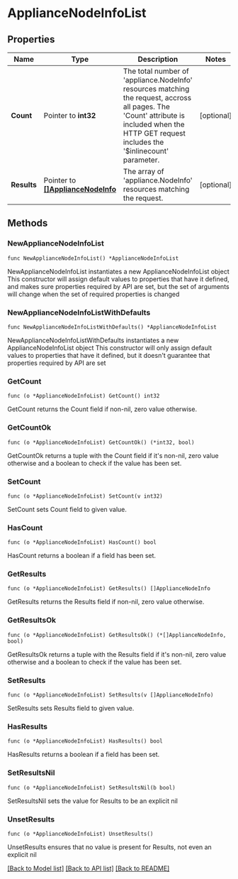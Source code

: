 # ApplianceNodeInfoList

## Properties

Name | Type | Description | Notes
------------ | ------------- | ------------- | -------------
**Count** | Pointer to **int32** | The total number of &#39;appliance.NodeInfo&#39; resources matching the request, accross all pages. The &#39;Count&#39; attribute is included when the HTTP GET request includes the &#39;$inlinecount&#39; parameter. | [optional] 
**Results** | Pointer to [**[]ApplianceNodeInfo**](ApplianceNodeInfo.md) | The array of &#39;appliance.NodeInfo&#39; resources matching the request. | [optional] 

## Methods

### NewApplianceNodeInfoList

`func NewApplianceNodeInfoList() *ApplianceNodeInfoList`

NewApplianceNodeInfoList instantiates a new ApplianceNodeInfoList object
This constructor will assign default values to properties that have it defined,
and makes sure properties required by API are set, but the set of arguments
will change when the set of required properties is changed

### NewApplianceNodeInfoListWithDefaults

`func NewApplianceNodeInfoListWithDefaults() *ApplianceNodeInfoList`

NewApplianceNodeInfoListWithDefaults instantiates a new ApplianceNodeInfoList object
This constructor will only assign default values to properties that have it defined,
but it doesn't guarantee that properties required by API are set

### GetCount

`func (o *ApplianceNodeInfoList) GetCount() int32`

GetCount returns the Count field if non-nil, zero value otherwise.

### GetCountOk

`func (o *ApplianceNodeInfoList) GetCountOk() (*int32, bool)`

GetCountOk returns a tuple with the Count field if it's non-nil, zero value otherwise
and a boolean to check if the value has been set.

### SetCount

`func (o *ApplianceNodeInfoList) SetCount(v int32)`

SetCount sets Count field to given value.

### HasCount

`func (o *ApplianceNodeInfoList) HasCount() bool`

HasCount returns a boolean if a field has been set.

### GetResults

`func (o *ApplianceNodeInfoList) GetResults() []ApplianceNodeInfo`

GetResults returns the Results field if non-nil, zero value otherwise.

### GetResultsOk

`func (o *ApplianceNodeInfoList) GetResultsOk() (*[]ApplianceNodeInfo, bool)`

GetResultsOk returns a tuple with the Results field if it's non-nil, zero value otherwise
and a boolean to check if the value has been set.

### SetResults

`func (o *ApplianceNodeInfoList) SetResults(v []ApplianceNodeInfo)`

SetResults sets Results field to given value.

### HasResults

`func (o *ApplianceNodeInfoList) HasResults() bool`

HasResults returns a boolean if a field has been set.

### SetResultsNil

`func (o *ApplianceNodeInfoList) SetResultsNil(b bool)`

 SetResultsNil sets the value for Results to be an explicit nil

### UnsetResults
`func (o *ApplianceNodeInfoList) UnsetResults()`

UnsetResults ensures that no value is present for Results, not even an explicit nil

[[Back to Model list]](../README.md#documentation-for-models) [[Back to API list]](../README.md#documentation-for-api-endpoints) [[Back to README]](../README.md)



